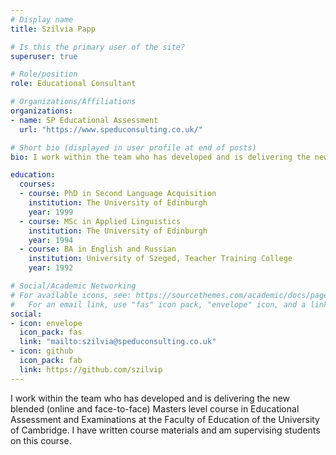 ```yaml
---
# Display name
title: Szilvia Papp

# Is this the primary user of the site?
superuser: true

# Role/position
role: Educational Consultant

# Organizations/Affiliations
organizations:
- name: SP Educational Assessment
  url: "https://www.speduconsulting.co.uk/"

# Short bio (displayed in user profile at end of posts)
bio: I work within the team who has developed and is delivering the new blended (online and face-to-face) Masters level course in Educational Assessment and Examinations at the Faculty of Education of the University of Cambridge. I have written course materials and am supervising students on this course.

education:
  courses:
  - course: PhD in Second Language Acquisition
    institution: The University of Edinburgh
    year: 1999
  - course: MSc in Applied Linguistics
    institution: The University of Edinburgh
    year: 1994
  - course: BA in English and Russian
    institution: University of Szeged, Teacher Training College
    year: 1992

# Social/Academic Networking
# For available icons, see: https://sourcethemes.com/academic/docs/page-builder/#icons
#   For an email link, use "fas" icon pack, "envelope" icon, and a link in the form "mailto:your-email@example.com" or "#contact" for contact widget.
social:
- icon: envelope
  icon_pack: fas
  link: "mailto:szilvia@speduconsulting.co.uk"
- icon: github
  icon_pack: fab
  link: https://github.com/szilvip
---
```


I work within the team who has developed and is delivering the new blended (online and face-to-face) Masters level course in Educational Assessment and Examinations at the Faculty of Education of the University of Cambridge. I have written course materials and am supervising students on this course. 
